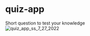 # quiz-app
Short question to test your knowledge
<br>
![quiz_app_ss_7_27_2022](https://user-images.githubusercontent.com/63499020/181170659-322d1595-a1a9-441c-b6f1-08bb33e6472c.png)
